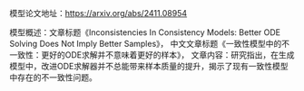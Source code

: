 模型论文地址：https://arxiv.org/abs/2411.08954

模型概述：文章标题《Inconsistencies In Consistency Models: Better ODE Solving Does Not Imply Better Samples》，
中文文章标题《一致性模型中的不一致性：更好的ODE求解并不意味着更好的样本》，
文章内容：研究指出，在生成模型中，改进ODE求解器并不总能带来样本质量的提升，揭示了现有一致性模型中存在的不一致性问题。
